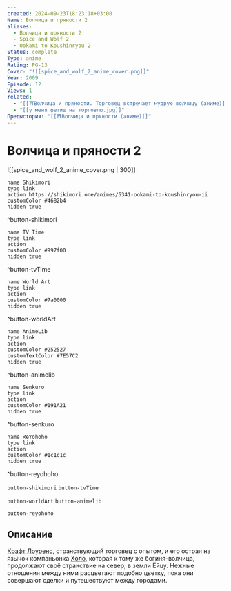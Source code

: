 ```yaml
---
created: 2024-09-23T18:23:18+03:00
Name: Волчица и пряности 2
aliases:
  - Волчица и пряности 2
  - Spice and Wolf 2
  - Ookami to Koushinryou 2
Status: complete
Type: anime
Rating: PG-13
Cover: "![[spice_and_wolf_2_anime_cover.png]]"
Year: 2009
Episode: 12
Views: 1
related:
  - "[[⛩️Волчица и пряности. Торговец встречает мудрую волчицу (аниме)]]"
  - "[[у меня фетиш на торговлю.jpg]]"
Предыстория: "[[⛩️Волчица и пряности (аниме)]]"
---
```


# Волчица и пряности 2

![[spice_and_wolf_2_anime_cover.png | 300]]

```button
name Shikimori
type link
action https://shikimori.one/animes/5341-ookami-to-koushinryou-ii
customColor #4682b4
hidden true
```
^button-shikimori

```button
name TV Time
type link
action 
customColor #997f00
hidden true
```
^button-tvTime

```button
name World Art
type link
action 
customColor #7a0000
hidden true
```
^button-worldArt

```button
name AnimeLib
type link
action 
customColor #252527
customTextColor #7E57C2
hidden true
```
^button-animelib

```button
name Senkuro
type link
action 
customColor #191A21
hidden true
```
^button-senkuro

```button
name ReYohoho
type link
action 
customColor #1c1c1c
hidden true
```
^button-reyohoho



`button-shikimori` `button-tvTime`

`button-worldArt` `button-animelib`

`button-reyohoho`

## Описание

[Крафт Лоуренс](https://shikimori.one/characters/7374-kraft-lawrence), странствующий торговец с опытом, и его острая на язычок компаньонка [Холо](https://shikimori.one/characters/7373-holo), которая к тому же богиня-волчица, продолжают своё странствие на север, в земли Ёйцу. Нежные отношения между ними расцветают подобно цветку, пока они совершают сделки и путешествуют между городами.
